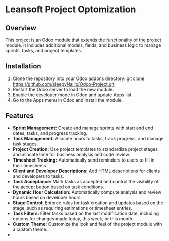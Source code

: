 # Leansoft Project Optomization
## Overview

This project is an Odoo module that extends the functionality of the project module. It includes additional models, fields, and business logic to manage sprints, tasks, and project templates.

## Installation
1. Clone the repository into your Odoo addons directory:
git clone https://github.com/sleepyNajlio/Odoo-Project.git
2. Restart the Odoo server to load the new module.
3. Enable the developer mode in Odoo and update Apps list.
4. Go to the Apps menu in Odoo and install the module.

## Features
- **Sprint Management:** Create and manage sprints with start and end dates, tasks, and progress tracking.
- **Task Management:** Allocate hours to tasks, track progress, and manage task stages.
- **Project Creation:** Use project templates to standardize project stages and allocate time for business analysis and code review.
- **Timesheet Tracking:** Automatically send reminders to users to fill in their timesheets.
- **Client and Developer Descriptions:** Add HTML descriptions for clients and developers to tasks.
- **Task Acceptance:** Mark tasks as accepted and control the visibility of the accept button based on task conditions.
- **Dynamic Hour Calculation:** Automatically compute analysis and review hours based on developer hours.
- **Stage Control:** Enforce rules for task creation and updates based on the stage, such as requiring estimations or timesheet entries.
- **Task Filters:** Filter tasks based on the last modification date, including options for changes made today, this week, or this month.
- **Custom Theme:** Customize the look and feel of the project module with a custom theme.
- 
